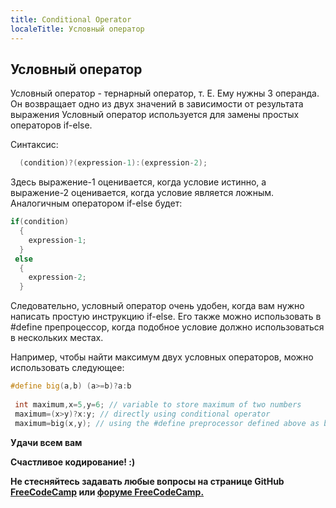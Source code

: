 ```yaml
---
title: Conditional Operator
localeTitle: Условный оператор
---
```

## Условный оператор

Условный оператор - тернарный оператор, т. Е. Ему нужны 3 операнда. Он возвращает одно из двух значений в зависимости от результата выражения Условный оператор используется для замены простых операторов if-else.

Синтаксис:

```cpp
  (condition)?(expression-1):(expression-2); 
```

Здесь выражение-1 оценивается, когда условие истинно, а выражение-2 оценивается, когда условие является ложным. Аналогичным оператором if-else будет:

```cpp
if(condition) 
  { 
    expression-1; 
  } 
 else 
  { 
    expression-2; 
  } 
```

Следовательно, условный оператор очень удобен, когда вам нужно написать простую инструкцию if-else. Его также можно использовать в #define препроцессор, когда подобное условие должно использоваться в нескольких местах.

Например, чтобы найти максимум двух условных операторов, можно использовать следующее:

```cpp
#define big(a,b) (a>=b)?a:b 
 
 int maximum,x=5,y=6; // variable to store maximum of two numbers 
 maximum=(x>y)?x:y; // directly using conditional operator 
 maximum=big(x,y); // using the #define preprocessor defined above as big 
```

**Удачи всем вам**

**Счастливое кодирование! :)**

**Не стесняйтесь задавать любые вопросы на странице GitHub [FreeCodeCamp](https://forum.freecodecamp.org/) или [форуме FreeCodeCamp.](https://forum.freecodecamp.org/)**
